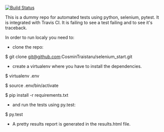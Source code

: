 [![Build Status](https://travis-ci.org/CosminTraistaru/selenium_start.svg?branch=master)](https://travis-ci.org/CosminTraistaru/selenium_start)

This is a dummy repo for automated tests using python, selenium, pytest.
It is integrated with Travis CI.
It is failing to see a test failing and to see it's traceback.

In order to run localy you need to:
- clone the repo: 

$ git clone git@github.com:CosminTraistaru/selenium_start.git
- create a virtualenv where you have to install the dependencies.

$ virtualenv .env

$ source .env/bin/activate

$ pip install -r requirements.txt
- and run the tests using py.test:

$ py.test
- A pretty results report is generated in the results.html file.

